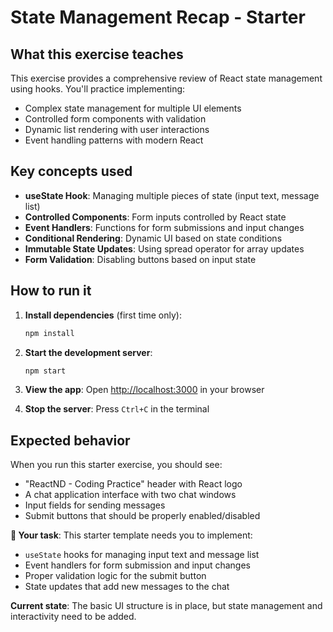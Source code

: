 # State Management Recap - Starter

## What this exercise teaches

This exercise provides a comprehensive review of React state management using hooks. You'll practice implementing:

- Complex state management for multiple UI elements
- Controlled form components with validation
- Dynamic list rendering with user interactions
- Event handling patterns with modern React

## Key concepts used

- **useState Hook**: Managing multiple pieces of state (input text, message list)
- **Controlled Components**: Form inputs controlled by React state
- **Event Handlers**: Functions for form submissions and input changes
- **Conditional Rendering**: Dynamic UI based on state conditions
- **Immutable State Updates**: Using spread operator for array updates
- **Form Validation**: Disabling buttons based on input state

## How to run it

1. **Install dependencies** (first time only):
   ```bash
   npm install
   ```

2. **Start the development server**:
   ```bash
   npm start
   ```

3. **View the app**: 
   Open [http://localhost:3000](http://localhost:3000) in your browser

4. **Stop the server**: Press `Ctrl+C` in the terminal

## Expected behavior

When you run this starter exercise, you should see:

- "ReactND - Coding Practice" header with React logo
- A chat application interface with two chat windows
- Input fields for sending messages
- Submit buttons that should be properly enabled/disabled

**🎯 Your task**: This starter template needs you to implement:
- `useState` hooks for managing input text and message list
- Event handlers for form submission and input changes  
- Proper validation logic for the submit button
- State updates that add new messages to the chat

**Current state**: The basic UI structure is in place, but state management and interactivity need to be added.
